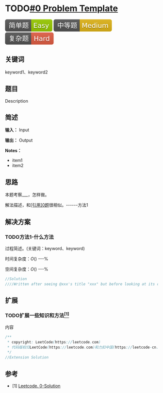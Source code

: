 # TODO[#0 Problem Template]()

![Easy](/figures/Easy.svg)
![Medium](/figures/Medium.svg)
![Hard](/figures/Hard.svg)

## 关键词

keyword1、keyword2

## 题目

Description

## 简述

**输入：** Input

**输出：** Output

**Notes：**

+ item1
+ item2

## 思路

本题考察\_\_\_，怎样做。

解法描述，和[[引用]0题]()很相似。------方法1

## 解决方案

### TODO方法1-什么方法

过程简述。(关键词：keyword、keyword)

时间复杂度：$O()$ ---%

空间复杂度：$O()$ ---%

``` java
//Solution
////Written after seeing @xxx's title "xxx" but before looking at its code.
```

## 扩展

### TODO扩展一些知识和方法[$^{[1]}$](#refer-anchor-1)

内容

``` java
/**
 * copyright: LeetCode(https://leetcode.com)
 * 代码版权归LeetCode(https://leetcode.com)和力扣中国(https://leetcode-cn.com/)所有
 */
//Extension Solution
```

## 参考

<div id="refer-anchor-1"></div>

+ [1] [Leetcode. 0-Solution]()
